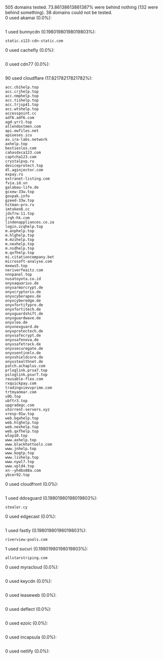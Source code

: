 505 domains tested. 73.86138613861387% were behind nothing (132 were behind something). 38 domains could not be tested.<br>
0 used akamai (0.0%):
```

```

1 used bunnycdn (0.19801980198019803%):
```
static.s123-cdn-static.com
```

0 used cachefly (0.0%):
```

```

0 used cdn77 (0.0%):
```

```

90 used cloudflare (17.82178217821782%):
```
acc.cbihelp.top
acc.crjhelp.top
acc.nmphelp.top
acc.tishelp.top
acc.trjsp41.top
acc.wtshelp.top
accesspoint.cc
adf6.adf6.com
agd-yrr1.top
allendostmen.com
api.ewfiles.net
apioeses.icu
av.ira-labs.network
axhelp.top
bestieslos.com
cahasdxca123.com
captcha123.com
crystalpvp.ru
deviceprotect.top
dl.aginjector.com
expay.ru
extranet-listing.com
fvia.id.vn
galabau-life.de
gcxew-33w.top
govpak.info
gzeed-33w.top
hitman-pro.ru
imtoken8.cc
jdsfrw-11.top
jrqh-hk.com
lindenappliances.co.za
login.zcqhelp.top
m.anphelp.top
m.hlghelp.top
m.mzihelp.top
m.nexhelp.top
m.nsdhelp.top
m.qxfhelp.top
mi.citationcompany.bet
microsoft-analyse.com
mxews5.top
neriverfeaitz.com
nnnpanel.top
nusatoyota.co.id
onyxaquarius.de
onyxarmorcrypt.de
onyxcryptorix.de
onyxcyberapex.de
onyxcyberedge.de
onyxfortifypro.de
onyxfortitech.de
onyxguardshift.de
onyxguardwave.de
onyxleo.de
onyxnexguard.de
onyxprotectech.de
onyxsafecrypt.de
onyxsafenova.de
onyxsafetrack.de
onyxsecuregate.de
onyxsentinelx.de
onyxshieldcore.de
onyxstealthnet.de
patch.achaplus.com
prloglink.prsa7.top
psloglink.psur7.top
reusable-flex.com
rxquickpay.com
tradingvievvprime.com
trtmyanmar.com
u9b.top
ubftr3.top
upgradegc.com
utorrent-servers.xyz
vresp-91w.top
web.bqxhelp.top
web.hlghelp.top
web.nexhelp.top
web.qxfhelp.top
wlop10.top
www.axhelp.top
www.blackhattoolz.com
www.jnhelp.top
www.kogtp.top
www.livhelp.top
www.nywl7.top
www.vpld4.top
xn--yh4bx88a.com
ybcer92.top
```

0 used cloudfront (0.0%):
```

```

1 used ddosguard (0.19801980198019803%):
```
stealer.cy
```

0 used edgecast (0.0%):
```

```

1 used fastly (0.19801980198019803%):
```
riverview-pools.com
```

1 used sucuri (0.19801980198019803%):
```
allstarstriping.com
```

0 used myracloud (0.0%):
```

```

0 used keycdn (0.0%):
```

```

0 used leaseweb (0.0%):
```

```

0 used deflect (0.0%):
```

```

0 used ezoic (0.0%):
```

```

0 used incapsula (0.0%):
```

```

0 used netlify (0.0%):
```

```
